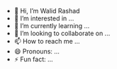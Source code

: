 - 👋 Hi, I’m Walid Rashad 
- 👀 I’m interested in ...
- 🌱 I’m currently learning ...
- 💞️ I’m looking to collaborate on ...
- 📫 How to reach me ...
- 😄 Pronouns: ...
- ⚡ Fun fact: ...

<!---
walidrashadx/walidrashadx is a ✨ special ✨ repository because its `README.md` (this file) appears on your GitHub profile.
You can click the Preview link to take a look at your changes.
--->
